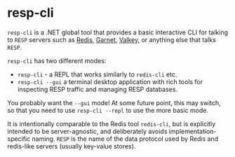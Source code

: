 ﻿# resp-cli

`resp-cli` is a .NET global tool that provides a basic interactive CLI for talking to `RESP` servers such as [Redis](https://redis.io/), [Garnet](https://microsoft.github.io/garnet/),
[Valkey](https://valkey.io/), or anything else that talks `RESP`.

`resp-cli` has two different modes:

- `resp-cli` - a REPL that works similarly to `redis-cli` etc.
- `resp-cli --gui` a terminal desktop application with rich tools for inspecting RESP traffic and managing RESP databases.

You probably want the `--gui` mode! At some future point, this may switch, so that you need to use `resp-cli --repl` to
use the more basic mode.

It is intentionally comparable to the Redis tool `redis-cli`, but is explicitly intended to be server-agnostic,
and deliberately avoids implementation-specific naming. `RESP` is the name of the data protocol used by Redis and
redis-like servers (usually key-value stores).


